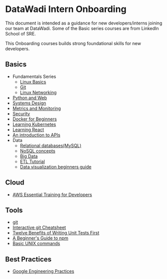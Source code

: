 # DataWadi Intern Onboarding

This document is intended as a guidance for new developers/interns joining our team at DataWadi.
Some of the Basic series courses are from LinkedIn School of SRE.

This Onboarding courses builds strong foundational skills for new developers.

## Basics

-   Fundamentals Series
    -   [Linux Basics](https://linkedin.github.io/school-of-sre/linux_basics/intro/)
    -   [Git](https://linkedin.github.io/school-of-sre/git/git-basics/)
    -   [Linux Networking](https://linkedin.github.io/school-of-sre/linux_networking/intro/)
-   [Python and Web](https://linkedin.github.io/school-of-sre/python_web/intro/)
-   [Systems Design](https://linkedin.github.io/school-of-sre/systems_design/intro/)
-   [Metrics and Monitoring](https://linkedin.github.io/school-of-sre/metrics_and_monitoring/introduction/)
-   [Security](https://linkedin.github.io/school-of-sre/security/intro/)
-   [Docker for Beginners](https://www.linkedin.com/learning/learning-docker-2018/why-create-containers-using-docker)
-   [Learning Kubernetes](https://www.linkedin.com/learning/learning-kubernetes/welcome)
-   [Learning React](https://www.linkedin.com/learning/learning-react-js-5/getting-started-with-react)
-   [An introduction to APIs](https://www.linkedin.com/learning/introduction-to-web-apis/what-is-an-api)
-   Data
    - [Relational databases(MySQL)](https://linkedin.github.io/school-of-sre/databases_sql/intro/)
    -   [NoSQL concepts](https://linkedin.github.io/school-of-sre/databases_nosql/intro/)
    -   [Big Data](https://linkedin.github.io/school-of-sre/big_data/intro/)
    -   [ETL Tutorial](https://www.tutorialandexample.com/etl-tutorial/)
    -   [Data visualization beginners guide](https://www.tableau.com/learn/articles/data-visualization#:~:text=Data%20visualization%20is%20the%20graphical,outliers%2C%20and%20patterns%20in%20data.)

## Cloud

- [AWS Essential Training for Developers](https://www.linkedin.com/learning/aws-essential-training-for-developers/course-objectives)

## Tools

- [git](https://git-scm.com/)
- [Interactive git Cheatsheet](http://ndpsoftware.com/git-cheatsheet.html)
- [Twelve Benefits of Writing Unit Tests First](http://sd.jtimothyking.com/2006/07/11/twelve-benefits-of-writing-unit-tests-first/)
- [A Beginner's Guide to npm](https://www.sitepoint.com/beginners-guide-node-package-manager/)
- [Basic UNIX commands](http://mally.stanford.edu/~sr/computing/basic-unix.html)

## Best Practices

- [Google Engineering Practices](https://github.com/google/eng-practices)
